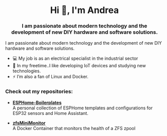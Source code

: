 <h1 align="center">Hi 👋, I'm Andrea</h1> 
<h3 align="center">I am passionate about modern technology and the development of new DIY hardware and software solutions.</h3>

I am passionate about modern technology and the development of new DIY hardware and software solutions.

- 💻 My job is as an electrical specialist in the industrial sector  
- 🔭 In my freetime..I like developing IoT devices and studying new technologies.  
- ⚡ I’m also a fan of Linux and Docker.

### Check out my repositories:
- [**ESPHome-Boilerplates**](https://github.com/zewol95/ESPHome-Boilerplates)  
  A personal collection of ESPHome templates and configurations for ESP32 sensors and Home Assistant.

- [**zfsMiniMonitor**](https://github.com/zewol95/zfsMiniMonitor)  
  A Docker Container that monitors the health of a ZFS zpool





<!--
**zewol95/zewol95** is a ✨ _special_ ✨ repository because its `README.md` (this file) appears on your GitHub profile.

Here are some ideas to get you started:

- 🔭 I’m currently working on ...
- 🌱 I’m currently learning ...
- 👯 I’m looking to collaborate on ...
- 🤔 I’m looking for help with ...
- 💬 Ask me about ...
- 📫 How to reach me: ...
- 😄 Pronouns: ...
- ⚡ Fun fact: ...
-->
